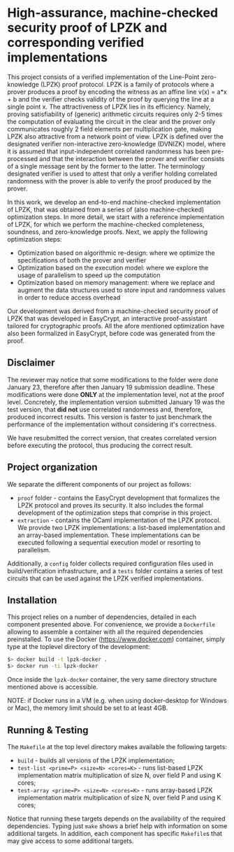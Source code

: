 # High-assurance, machine-checked security proof of LPZK and corresponding verified implementations

This project consists of a verified implementation of the Line-Point zero-knowledge (LPZK) proof protocol. LPZK is a family of protocols where a prover produces a proof by encoding the witness as an affine line v(x) = a*x + b and the verifier checks validity of the proof by querying the line at a single point x. The attractiveness of LPZK lies in its efficiency. Namely, proving satisfiability of (generic) arithmetic circuits requires only 2-5 times the computation of evaluating the circuit in the clear and the prover only communicates roughly 2 field elements per multiplication gate, making LPZK also attractive from a network point of view. LPZK is defined over the designated verifier non-interactive zero-knowledge (DVNIZK) model, where it is assumed that input-independent correlated randomness has been pre-processed and that the interaction between the prover and verifier consists of a single message sent by the former to the latter. The terminology designated verifier is used to attest that only a verifier holding correlated randomness with the prover is able to verify the proof produced by the prover.

In this work, we develop an end-to-end machine-checked implementation of LPZK, that was obtained from a series of (also machine-checked) optimization steps. In more detail, we start with a reference implementation of LPZK, for which we perform the machine-checked completeness, soundness, and zero-knowledge proofs. Next, we apply the following optimization steps:

* Optimization based on algorithmic re-design: where we optimize the specifications of both the prover and verifier
* Optimization based on the execution model: where we explore the usage of parallelism to speed up the computation
* Optimization based on memory management: where we replace and augment the data structures used to store input and randomness values in order to reduce access overhead

Our development was derived from a machine-checked security proof of LPZK that was developed in EasyCrypt, an interactive proof-assistant tailored for cryptographic proofs. All the afore mentioned optimization have also been formalized in EasyCrypt, before code was generated from the proof.

## Disclaimer

The reviewer may notice that some modifications to the folder were done January 23, therefore after then January 19 submission deadline. These modifications were done **ONLY** at the implementation level, not at the proof level. Concretely, the implementation version submitted January 19 was the test version, that **did not** use correlated randomness and, therefore, produced incorrect results. This version is faster to just benchmark the performance of the implementation without considering it's correctness. 

We have resubmitted the correct version, that creates correlated version before executing the protocol, thus producing the correct result.

## Project organization

We separate the different components of our project as follows:
- `proof` folder - contains the EasyCrypt development that formalizes the LPZK protocol and proves its security. It also includes the formal development of the optimization steps that comprise in this project.
- `extraction` - contains the OCaml implementation of the LPZK protocol. We provide two LPZK implementations: a list-based implementation and an array-based implementation. These implementations can be executed following a sequential execution model or resorting to parallelism.

Additionally, a `config` folder collects required configuration files used in build/verification infrastructure, and a `tests` folder contains a series of test circuits that can be used against the LPZK verified implementations.

## Installation

This project relies on a number of dependencies, detailed in each component presented above. For convenience, we provide a `Dockerfile` allowing to assemble a container with all the required dependencies preinstalled. To use the Docker (https://www.docker.com) container, simply type at the toplevel directory of the development:

```bash
$> docker build -t lpzk-docker .
$> docker run -ti lpzk-docker
```

Once inside the `lpzk-docker` container, the very same directory structure mentioned above is accessible.

NOTE: if Docker runs in a VM (e.g. when using docker-desktop for Windows or Mac), the memory limit should be set to at least 4GB.

## Running & Testing

The `Makefile` at the top level directory makes available the following targets:

- `build` - builds all versions of the LPZK implementation;
- `test-list <prime=P> <size=N> <cores=K>` - runs list-based LPZK implementation matrix multiplication of size N, over field P and using K cores;
- `test-array <prime=P> <size=N> <cores=K>` - runs array-based LPZK implementation matrix multiplication of size N, over field P and using K cores;

Notice that running these targets depends on the availability of the required dependencies. Typing just `make` shows a brief help with information on some additional targets. In addition, each component has specific `Makefile`s that may give access to some additional targets.
